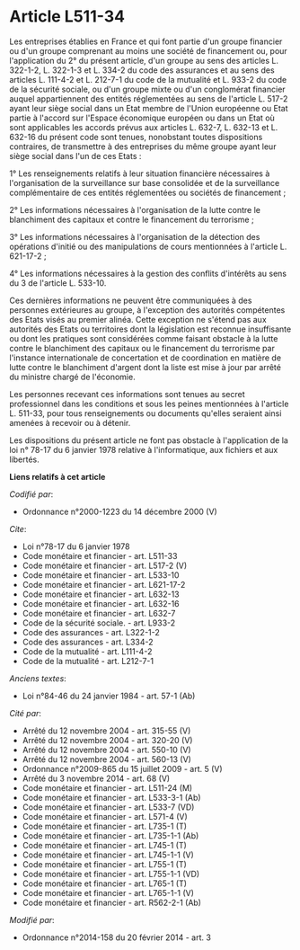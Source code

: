 # Article L511-34

Les entreprises établies en France et qui font partie d'un groupe financier ou d'un groupe comprenant au moins une société de
financement ou, pour l'application du 2° du présent article, d'un groupe au sens des articles L. 322-1-2, L. 322-1-3 et L.
334-2 du code des assurances et au sens des articles L. 111-4-2 et L. 212-7-1 du code de la mutualité et L. 933-2 du code de
la sécurité sociale, ou d'un groupe mixte ou d'un conglomérat financier auquel appartiennent des entités réglementées au sens
de l'article L. 517-2 ayant leur siège social dans un Etat membre de l'Union européenne ou Etat partie à l'accord sur
l'Espace économique européen ou dans un Etat où sont applicables les accords prévus aux articles L. 632-7, L. 632-13 et L.
632-16 du présent code sont tenues, nonobstant toutes dispositions contraires, de transmettre à des entreprises du même
groupe ayant leur siège social dans l'un de ces Etats : 

1° Les renseignements relatifs à leur situation financière nécessaires à l'organisation de la surveillance sur base
consolidée et de la surveillance complémentaire de ces entités réglementées ou sociétés de financement ; 

2° Les informations nécessaires à l'organisation de la lutte contre le blanchiment des capitaux et contre le financement du
terrorisme ; 

3° Les informations nécessaires à l'organisation de la détection des opérations d'initié ou des manipulations de cours
mentionnées à l'article L. 621-17-2 ; 

4° Les informations nécessaires à la gestion des conflits d'intérêts au sens du 3 de l'article L. 533-10. 

Ces dernières informations ne peuvent être communiquées à des personnes extérieures au groupe, à l'exception des autorités
compétentes des Etats visés au premier alinéa. Cette exception ne s'étend pas aux autorités des Etats ou territoires dont la
législation est reconnue insuffisante ou dont les pratiques sont considérées comme faisant obstacle à la lutte contre le
blanchiment des capitaux ou le financement du terrorisme par l'instance internationale de concertation et de coordination en
matière de lutte contre le blanchiment d'argent dont la liste est mise à jour par arrêté du ministre chargé de l'économie. 

Les personnes recevant ces informations sont tenues au secret professionnel dans les conditions et sous les peines
mentionnées à l'article L. 511-33, pour tous renseignements ou documents qu'elles seraient ainsi amenées à recevoir ou à
détenir. 

Les dispositions du présent article ne font pas obstacle à l'application de la loi n° 78-17 du 6 janvier 1978 relative à
l'informatique, aux fichiers et aux libertés.

**Liens relatifs à cet article**

_Codifié par_:

  - Ordonnance n°2000-1223 du 14 décembre 2000 (V)

_Cite_:

  - Loi n°78-17 du 6 janvier 1978
  - Code monétaire et financier - art. L511-33
  - Code monétaire et financier - art. L517-2 (V)
  - Code monétaire et financier - art. L533-10
  - Code monétaire et financier - art. L621-17-2
  - Code monétaire et financier - art. L632-13
  - Code monétaire et financier - art. L632-16
  - Code monétaire et financier - art. L632-7
  - Code de la sécurité sociale. - art. L933-2
  - Code des assurances - art. L322-1-2
  - Code des assurances - art. L334-2
  - Code de la mutualité - art. L111-4-2
  - Code de la mutualité - art. L212-7-1

_Anciens textes_:

  - Loi n°84-46 du 24 janvier 1984 - art. 57-1 (Ab)

_Cité par_:

  - Arrêté du 12 novembre 2004 - art. 315-55 (V)
  - Arrêté du 12 novembre 2004 - art. 320-20 (V)
  - Arrêté du 12 novembre 2004 - art. 550-10 (V)
  - Arrêté du 12 novembre 2004 - art. 560-13 (V)
  - Ordonnance n°2009-865 du 15 juillet 2009 - art. 5 (V)
  - Arrêté du 3 novembre 2014 - art. 68 (V)
  - Code monétaire et financier - art. L511-24 (M)
  - Code monétaire et financier - art. L533-3-1 (Ab)
  - Code monétaire et financier - art. L533-7 (VD)
  - Code monétaire et financier - art. L571-4 (V)
  - Code monétaire et financier - art. L735-1 (T)
  - Code monétaire et financier - art. L735-1-1 (Ab)
  - Code monétaire et financier - art. L745-1 (T)
  - Code monétaire et financier - art. L745-1-1 (V)
  - Code monétaire et financier - art. L755-1 (T)
  - Code monétaire et financier - art. L755-1-1 (VD)
  - Code monétaire et financier - art. L765-1 (T)
  - Code monétaire et financier - art. L765-1-1 (V)
  - Code monétaire et financier - art. R562-2-1 (Ab)

_Modifié par_:

  - Ordonnance n°2014-158 du 20 février 2014 - art. 3
